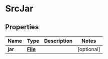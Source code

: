 

# SrcJar

## Properties

Name | Type | Description | Notes
------------ | ------------- | ------------- | -------------
**jar** | [**File**](File.md) |  |  [optional]



